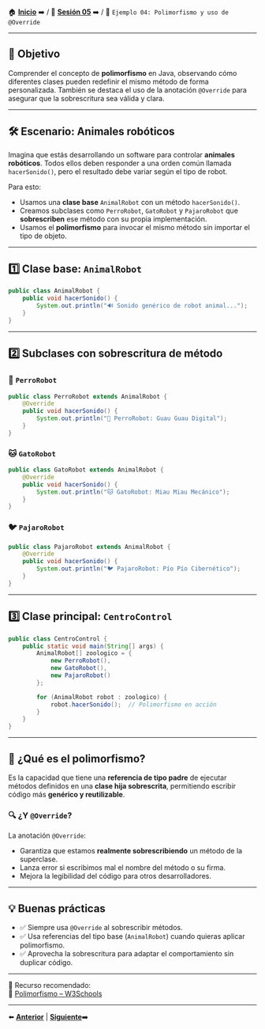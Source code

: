 🏠 [**Inicio**](../../Readme.md) ➡️ / 📖 [**Sesión 05**](../Readme.md) ➡️ / 📝 `Ejemplo 04: Polimorfismo y uso de @Override`

---

## 🎯 Objetivo

Comprender el concepto de **polimorfismo** en Java, observando cómo diferentes clases pueden redefinir el mismo método de forma personalizada. También se destaca el uso de la anotación `@Override` para asegurar que la sobrescritura sea válida y clara.

---

## 🛠️ Escenario: Animales robóticos

Imagina que estás desarrollando un software para controlar **animales robóticos**. Todos ellos deben responder a una orden común llamada `hacerSonido()`, pero el resultado debe variar según el tipo de robot.

Para esto:

- Usamos una **clase base** `AnimalRobot` con un método `hacerSonido()`.
- Creamos subclases como `PerroRobot`, `GatoRobot` y `PajaroRobot` que **sobrescriben** ese método con su propia implementación.
- Usamos el **polimorfismo** para invocar el mismo método sin importar el tipo de objeto.

---

## 1️⃣ Clase base: `AnimalRobot`

```java
public class AnimalRobot {
    public void hacerSonido() {
        System.out.println("🔊 Sonido genérico de robot animal...");
    }
}
```

---

## 2️⃣ Subclases con sobrescritura de método

### 🐶 `PerroRobot`

```java
public class PerroRobot extends AnimalRobot {
    @Override
    public void hacerSonido() {
        System.out.println("🐶 PerroRobot: Guau Guau Digital");
    }
}
```

### 🐱 `GatoRobot`

```java
public class GatoRobot extends AnimalRobot {
    @Override
    public void hacerSonido() {
        System.out.println("🐱 GatoRobot: Miau Miau Mecánico");
    }
}
```

### 🐦 `PajaroRobot`

```java
public class PajaroRobot extends AnimalRobot {
    @Override
    public void hacerSonido() {
        System.out.println("🐦 PajaroRobot: Pío Pío Cibernético");
    }
}
```

---

## 3️⃣ Clase principal: `CentroControl`

```java
public class CentroControl {
    public static void main(String[] args) {
        AnimalRobot[] zoologico = {
            new PerroRobot(),
            new GatoRobot(),
            new PajaroRobot()
        };

        for (AnimalRobot robot : zoologico) {
            robot.hacerSonido();  // Polimorfismo en acción
        }
    }
}
```

---

## 🤖 ¿Qué es el polimorfismo?

Es la capacidad que tiene una **referencia de tipo padre** de ejecutar métodos definidos en una **clase hija sobrescrita**, permitiendo escribir código más **genérico y reutilizable**.

### 🔍 ¿Y `@Override`?

La anotación `@Override`:

- Garantiza que estamos **realmente sobrescribiendo** un método de la superclase.
- Lanza error si escribimos mal el nombre del método o su firma.
- Mejora la legibilidad del código para otros desarrolladores.

---

## 💡 Buenas prácticas

- ✅ Siempre usa `@Override` al sobrescribir métodos.
- ✅ Usa referencias del tipo base (`AnimalRobot`) cuando quieras aplicar polimorfismo.
- ✅ Aprovecha la sobrescritura para adaptar el comportamiento sin duplicar código.

---

📘 Recurso recomendado:  
🔗 [Polimorfismo – W3Schools](https://www.w3schools.com/java/java_polymorphism.asp)

---

⬅️ [**Anterior**](../Ejemplo-03/Readme.md) | [**Siguiente**](../Reto-04/Readme.md)➡️  